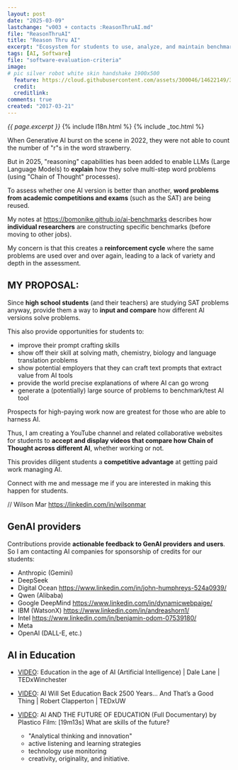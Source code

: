 ```yaml
---
layout: post
date: "2025-03-09"
lastchange: "v003 + contacts :ReasonThruAI.md"
file: "ReasonThruAI"
title: "Reason Thru AI"
excerpt: "Ecosystem for students to use, analyze, and maintain benchmarks of AI tools"
tags: [AI, Software]
file: "software-evaluation-criteria"
image:
# pic silver robot white skin handshake 1900x500
  feature: https://cloud.githubusercontent.com/assets/300046/14622149/306629f0-0585-11e6-961a-dc8f60dadbf6.jpg
  credit: 
  creditlink: 
comments: true
created: "2017-03-21"
---
```

<i>{{ page.excerpt }}</i>
{% include l18n.html %}
{% include _toc.html %}


When Generative AI burst on the scene in 2022, they were not able to count the number of "r"s in the word strawberry.

But in 2025, "reasoning" capabilities has been added to enable LLMs (Large Language Models) to <strong>explain</strong> how they solve multi-step word problems (using "Chain of Thought" processes).

To assess whether one AI version is better than another, <strong>word problems from academic competitions and exams</strong> (such as the SAT) are being reused. 

My notes at <a target="_blank" href="https://bomonike.github.io/ai-benchmarks">https://bomonike.github.io/ai-benchmarks</a> 
describes how <strong>individual researchers</strong> are constructing specific benchmarks (before moving to other jobs).

My concern is that this creates a <strong>reinforcement cycle</strong> where the same problems are used over and over again, leading to a lack of variety and depth in the assessment. 

## MY PROPOSAL:

Since <strong>high school students</strong> (and their teachers) are studying SAT problems anyway, provide them a way to <strong>input and compare</strong> how different AI versions solve problems.

This also provide opportunities for students to:
   * improve their prompt crafting skills
   * show off their skill at solving math, chemistry, biology and language translation problems
   * show potential employers that they can craft text prompts that extract value from AI tools
   * provide the world precise explanations of where AI can go wrong
   * generate a (potentially) large source of problems to benchmark/test AI tool

Prospects for high-paying work now are greatest for those who are able to harness AI. 

Thus, I am creating a YouTube channel and related collaborative websites for students to 
<strong>accept and display videos that compare how Chain of Thought across different AI</strong>,
whether working or not.

This provides diligent students a <strong>competitive advantage</strong> at getting paid work managing AI.

Connect with me and message me if you are interested in making this happen for students.

// Wilson Mar
<a target="_blank" href="https://linkedin.com/in/wilsonmar">https://linkedin.com/in/wilsonmar</a>


## GenAI providers

Contributions provide <strong>actionable feedback to GenAI providers and users</strong>. So I am contacting AI companies for sponsorship of credits for our students:

   * Anthropic (Gemini)
   * DeepSeek
   * Digital Ocean https://www.linkedin.com/in/john-humphreys-524a0939/
   * Qwen (Alibaba)
   * Google DeepMind https://www.linkedin.com/in/dynamicwebpaige/
   * IBM (WatsonX) https://www.linkedin.com/in/andreashorn1/
   * Intel https://www.linkedin.com/in/benjamin-odom-07539180/
   * Meta
   * OpenAI (DALL-E, etc.)


## AI in Education

* <a target="_blank" href="https://www.youtube.com/watch?v=m6dyCRS8EmI">VIDEO</a>:
Education in the age of AI (Artificial Intelligence) | Dale Lane | TEDxWinchester

* <a target="_blank" href="https://www.youtube.com/watch?v=5e8e9e9e9">VIDEO</a>:
AI Will Set Education Back 2500 Years... And That’s a Good Thing | Robert Clapperton | TEDxUW

* <a target="_blank" href="https://www.youtube.com/watch?v=-d2VRgej_cY/">VIDEO</a>:
AI AND THE FUTURE OF EDUCATION (Full Documentary)
by Plastico Film: 
   [19m13s] What are skills of the future?
   * "Analytical thinking and innovation"
   * active listening and learning strategies
   * technology use monitoring
   * creativity, originality, and initiative.


